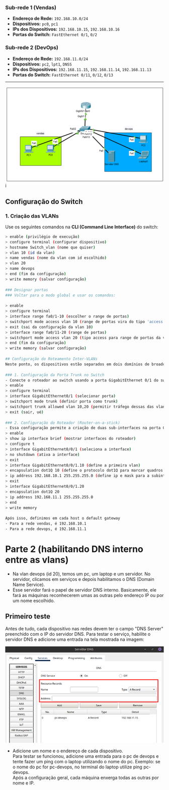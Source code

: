 ### **Sub-rede 1 (Vendas)**
- **Endereço de Rede:** `192.168.10.0/24`
- **Dispositivos:** `pc0`, `pc1`
- **IPs dos Dispositivos:** `192.168.10.15`, `192.168.10.16`
- **Portas do Switch:** `FastEthernet 0/1`, `0/2`

### **Sub-rede 2 (DevOps)**
- **Endereço de Rede:** `192.168.11.0/24`
- **Dispositivos:** `pc2`, `lpt1`, `DNSS`
- **IPs dos Dispositivos:** `192.168.11.15`, `192.168.11.14`, `192.168.11.13`
- **Portas do Switch:** `FastEthernet 0/11`, `0/12`, `0/13`

---

![Cenario](cenario.png)i

## Configuração do Switch

### 1. Criação das VLANs

Use os seguintes comandos na **CLI (Command Line Interface)** do switch:

```bash
> enable (privilégio de execução)
> configure terminal (configurar dispositivo)
> hostname Switch_vlan (nome que quiser)
> vlan 10 (id da vlan)
> name vendas (nome da vlan com id escolhido)
> vlan 20
> name devops
> end (fim da configuração)
> write memory (salvar configuração)

### Designar portas 
### Voltar para o modo global e usar os comandos:

> enable
> configure terminal
> interface range fa0/1-10 (escolher o range de portas)
> switchport mode access vlan 10 (range de portas vira do tipo 'access' na vlan 10)
> exit (sai da configuração da vlan 10)
> interface range fa0/11-20 (range de portas)
> switchport mode access vlan 20 (tipo access para range de portas da vlan 20)
> end (fim da configuração)
> write memory (salvar configuração)

## Configuração do Roteamento Inter-VLANs  
Neste ponto, os dispositivos estão separados em dois domínios de broadcast. Pings entre dispositivos da mesma VLAN funcionarão, mas entre VLANs diferentes, não. Para resolver isso, configuraremos o roteamento.  

### 1. Configuração da Porta Trunk no Switch
- Conecte o roteador ao switch usando a porta GigabitEthernet 0/1 do switch e do roteador.
> enable
> configure terminal
> interface GigabitEthernet0/1 (selecionar porta)
> switchport mode trunk (definir porta como trunk)
> switchport trunk allowed vlan 10,20 (permitir tráfego dessas das vlans 10 e 20)
> exit (sair, ué)

### 2. Configuração do Roteador (Router-on-a-stick)
- Essa configuração permite a criação de duas sub-interfaces na porta GigabitEthernet0/0/1 do roteador. Uma interface possuirá dois endereços para receber o tráfego das vlans.  
> enable
> show ip interface brief (mostrar interfaces do roteador)
> configure t 
> interface GigabitEthernet0/0/1 (seleciona a interface)
> no shutdown (ativa a interface)
> exit 
> interface GigabitEthernet0/0/1.10 (define a primeira vlan)
> encapsulation dot1Q 10 (define o protocolo dot1Q para marcar quadros ethernet com o vlan id 10)
> ip address 192.168.10.1 255.255.255.0 (define ip e mask para a subinterface)
> exit
> interface GigabitEthernet0/0/1.20
> encapsulation dot1Q 20
> ip address 192.168.11.1 255.255.255.0
> end
> write memory

Após isso, definimos em cada host o default gateway
- Para a rede vendas, é 192.168.10.1
- Para a rede devops, é 192.168.11.1
```
# Parte 2 (habilitando DNS interno entre as vlans)
- Na vlan devops (id 20), temos um pc, um laptop e um servidor. No servidor, clicamos em serviços e depois habilitamos o DNS (Domain Name Service).  
- Esse servidor fará o papel de servidor DNS interno. Basicamente, ele fará as máquinas reconhecerem umas as outras pelo endereço IP ou por um nome escolhido.  
## Primeiro teste  
Antes de tudo, cada dispositivo nas redes devem ter o campo "DNS Server" preenchido com o IP do servidor DNS. Para testar o serviço, habilite o servidor DNS e adicione uma entrada na tela mostrada na imagem:  

![dns](tela.png)  

- Adicione um nome e o endereço de cada dispositivo.  
Para testar se funcionou, adicione uma entrada para o pc de devops e tente fazer um ping com o laptop utilizando o nome do pc. Exemplo: se o nome do pc for pc-devops, no terminal do laptop utilize ping pc-devops.  
Após a configuração geral, cada máquina enxerga todas as outras por nome e IP.  



  
